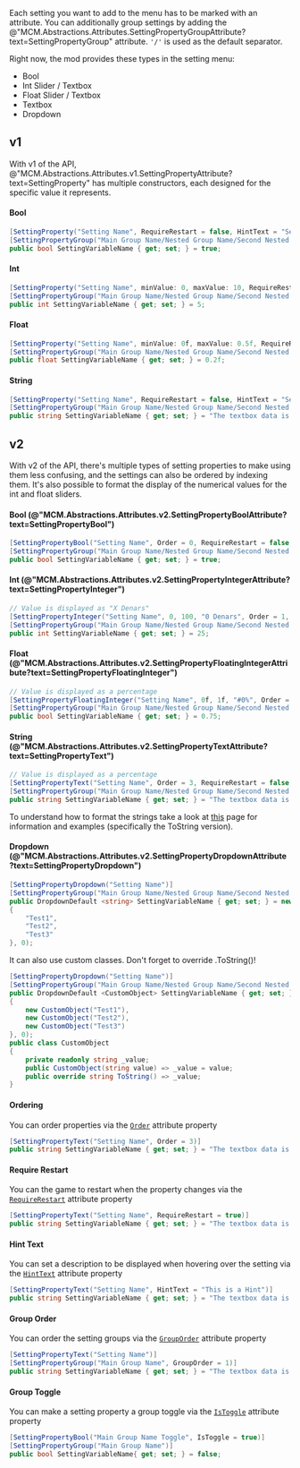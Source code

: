 Each setting you want to add to the menu has to be marked with an attribute.
You can additionally group settings by adding the @"MCM.Abstractions.Attributes.SettingPropertyGroupAttribute?text=SettingPropertyGroup" attribute. ``'/'`` is used as the default separator.  

Right now, the mod provides these types in the setting menu:
* Bool
* Int Slider / Textbox
* Float Slider / Textbox 
* Textbox
* Dropdown

## v1
With v1 of the API, @"MCM.Abstractions.Attributes.v1.SettingPropertyAttribute?text=SettingProperty" has multiple constructors, each designed for the specific value it represents.
#### Bool
```csharp
[SettingProperty("Setting Name", RequireRestart = false, HintText = "Setting explanation.")]
[SettingPropertyGroup("Main Group Name/Nested Group Name/Second Nested Group Name")]
public bool SettingVariableName { get; set; } = true;
```

#### Int
```csharp
[SettingProperty("Setting Name", minValue: 0, maxValue: 10, RequireRestart = false, HintText = "Setting explanation.")]
[SettingPropertyGroup("Main Group Name/Nested Group Name/Second Nested Group Name")]
public int SettingVariableName { get; set; } = 5;
```

#### Float
```csharp
[SettingProperty("Setting Name", minValue: 0f, maxValue: 0.5f, RequireRestart = false, HintText = "Setting explanation.")]
[SettingPropertyGroup("Main Group Name/Nested Group Name/Second Nested Group Name")]
public float SettingVariableName { get; set; } = 0.2f;
```

#### String
```csharp
[SettingProperty("Setting Name", RequireRestart = false, HintText = "Setting explanation.")]
[SettingPropertyGroup("Main Group Name/Nested Group Name/Second Nested Group Name")]
public string SettingVariableName { get; set; } = "The textbox data is here";
```

## v2
With v2 of the API, there's multiple types of setting properties to make using them less confusing, and the settings can also be ordered by indexing them. It's also possible to format the display of the numerical values for the int and float sliders.
#### Bool (@"MCM.Abstractions.Attributes.v2.SettingPropertyBoolAttribute?text=SettingPropertyBool")
```csharp
[SettingPropertyBool("Setting Name", Order = 0, RequireRestart = false, HintText = "Setting explanation.")]
[SettingPropertyGroup("Main Group Name/Nested Group Name/Second Nested Group Name")]
public bool SettingVariableName { get; set; } = true;
```

#### Int (@"MCM.Abstractions.Attributes.v2.SettingPropertyIntegerAttribute?text=SettingPropertyInteger")
```csharp
// Value is displayed as "X Denars"
[SettingPropertyInteger("Setting Name", 0, 100, "0 Denars", Order = 1, RequireRestart = false, HintText = "Setting explanation.")]
[SettingPropertyGroup("Main Group Name/Nested Group Name/Second Nested Group Name")]
public int SettingVariableName { get; set; } = 25;
```

#### Float (@"MCM.Abstractions.Attributes.v2.SettingPropertyFloatingIntegerAttribute?text=SettingPropertyFloatingInteger")
```csharp
// Value is displayed as a percentage
[SettingPropertyFloatingInteger("Setting Name", 0f, 1f, "#0%", Order = 2, RequireRestart = false, HintText = "Setting explanation.")]
[SettingPropertyGroup("Main Group Name/Nested Group Name/Second Nested Group Name")]
public bool SettingVariableName { get; set; } = 0.75;
```

#### String (@"MCM.Abstractions.Attributes.v2.SettingPropertyTextAttribute?text=SettingPropertyText")
```csharp
// Value is displayed as a percentage
[SettingPropertyText("Setting Name", Order = 3, RequireRestart = false, HintText = "Setting Explanation")]
[SettingPropertyGroup("Main Group Name/Nested Group Name/Second Nested Group Name")]
public string SettingVariableName { get; set; } = "The textbox data is here";
```
To understand how to format the strings take a look at [this](https://docs.microsoft.com/en-us/dotnet/standard/base-types/custom-numeric-format-strings) page for information and examples (specifically the ToString version).
  
#### Dropdown (@"MCM.Abstractions.Attributes.v2.SettingPropertyDropdownAttribute?text=SettingPropertyDropdown")
```csharp
[SettingPropertyDropdown("Setting Name")]
[SettingPropertyGroup("Main Group Name/Nested Group Name/Second Nested Group Name")]
public DropdownDefault <string> SettingVariableName { get; set; } = new DropdownDefault <string>(new string[]
{
    "Test1",
    "Test2",
    "Test3"
}, 0);
```
It can also use custom classes. Don't forget to override .ToString()!
```csharp
[SettingPropertyDropdown("Setting Name")]
[SettingPropertyGroup("Main Group Name/Nested Group Name/Second Nested Group Name")]
public DropdownDefault <CustomObject> SettingVariableName { get; set; } = new DropdownDefault <CustomObject>(new CustomObject[]
{
    new CustomObject("Test1"),
    new CustomObject("Test2"),
    new CustomObject("Test3")
}, 0);
public class CustomObject
{
    private readonly string _value;
    public CustomObject(string value) => _value = value;
    public override string ToString() => _value;
}
```


#### Ordering
You can order properties via the [``Order``](xref:MCM.Abstractions.Attributes.BaseSettingPropertyAttribute#collapsible-MCM_Abstractions_Attributes_BaseSettingPropertyAttribute_Order) attribute property
```csharp
[SettingPropertyText("Setting Name", Order = 3)]
public string SettingVariableName { get; set; } = "The textbox data is here";
```

#### Require Restart
You can the game to restart when the property changes via the [``RequireRestart``](xref:MCM.Abstractions.Attributes.BaseSettingPropertyAttribute#collapsible-MCM_Abstractions_Attributes_BaseSettingPropertyAttribute_RequireRestart) attribute property
```csharp
[SettingPropertyText("Setting Name", RequireRestart = true)]
public string SettingVariableName { get; set; } = "The textbox data is here";
```

#### Hint Text
You can set a description to be displayed when hovering over the setting via the [``HintText``](xref:MCM.Abstractions.Attributes.BaseSettingPropertyAttribute#collapsible-MCM_Abstractions_Attributes_BaseSettingPropertyAttribute_HintText) attribute property
```csharp
[SettingPropertyText("Setting Name", HintText = "This is a Hint")]
public string SettingVariableName { get; set; } = "The textbox data is here";
```

#### Group Order
You can order the setting groups via the [``GroupOrder``](xref:MCM.Abstractions.Attributes.SettingPropertyGroupAttribute#collapsible-MCM_Abstractions_Attributes_SettingPropertyGroupAttribute_GroupOrder) attribute property
```csharp
[SettingPropertyText("Setting Name")]
[SettingPropertyGroup("Main Group Name", GroupOrder = 1)]
public string SettingVariableName { get; set; } = "The textbox data is here";
```

#### Group Toggle
You can make a setting property a group toggle via the [``IsToggle``](xref:MCM.Abstractions.Attributes.SettingPropertyBoolAttribute#collapsible-MCM_Abstractions_Attributes_SettingPropertyBoolAttribute_IsToggle) attribute property
```csharp
[SettingPropertyBool("Main Group Name Toggle", IsToggle = true)]
[SettingPropertyGroup("Main Group Name")]        
public bool SettingVariableName{ get; set; } = false;
```
